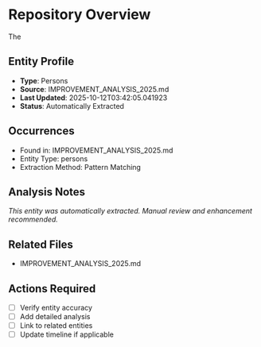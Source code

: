 # Repository Overview

The

## Entity Profile
- **Type**: Persons
- **Source**: IMPROVEMENT_ANALYSIS_2025.md
- **Last Updated**: 2025-10-12T03:42:05.041923
- **Status**: Automatically Extracted

## Occurrences
- Found in: IMPROVEMENT_ANALYSIS_2025.md
- Entity Type: persons
- Extraction Method: Pattern Matching

## Analysis Notes
*This entity was automatically extracted. Manual review and enhancement recommended.*

## Related Files
- IMPROVEMENT_ANALYSIS_2025.md

## Actions Required
- [ ] Verify entity accuracy
- [ ] Add detailed analysis
- [ ] Link to related entities
- [ ] Update timeline if applicable
